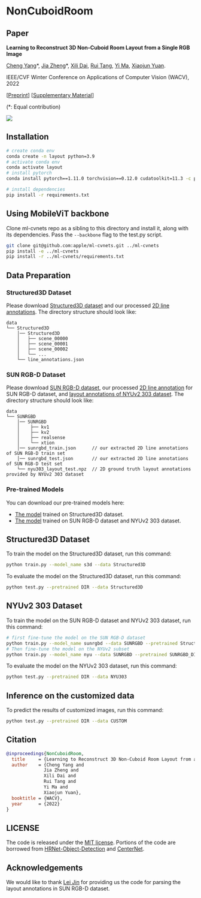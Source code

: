 # NonCuboidRoom

## Paper

**Learning to Reconstruct 3D Non-Cuboid Room Layout from a Single RGB Image**

[Cheng Yang](https://github.com/CYang0515/)\*,
[Jia Zheng](http://bertjiazheng.github.io/)\*,
[Xili Dai](https://github.com/Delay-Xili),
[Rui Tang](https://www.linkedin.com/in/rui-tang-50973488?originalSubdomain=cn),
[Yi Ma](https://people.eecs.berkeley.edu/~yima/),
[Xiaojun Yuan](https://faculty.uestc.edu.cn/yuanxiaojun/en/index.htm).

IEEE/CVF Winter Conference on Applications of Computer Vision (WACV), 2022

[[Preprint](https://arxiv.org/abs/2104.07986)]
[[Supplementary Material](https://drive.google.com/file/d/1J9CC8ofxt03r2s4w5bGDZLlSL7Ke8oeK/view?usp=sharing)]

(\*: Equal contribution)

<img src='figs/teaser.gif'/>

## Installation

``` bash
# create conda env
conda create -n layout python=3.9
# activate conda env
conda activate layout
# install pytorch
conda install pytorch==1.11.0 torchvision==0.12.0 cudatoolkit=11.3 -c pytorch

# install dependencies
pip install -r requirements.txt
```

## Using MobileViT backbone

Clone ml-cvnets repo as a sibling to this directory and install it, along with
its dependencies. Pass the `--backbone` flag to the test.py script.

``` bash
git clone git@github.com:apple/ml-cvnets.git ../ml-cvnets
pip install -e ../ml-cvnets
pip install -r ../ml-cvnets/requirements.txt
```

## Data Preparation

### Structured3D Dataset

Please download [Structured3D dataset](https://structured3d-dataset.org/) and our processed [2D line annotations](https://drive.google.com/file/d/1b-BLlXDc323WPb0bS8Jx1dm9xX80q41d/view?usp=sharing). The directory structure should look like:

```
data
└── Structured3D
    │── Structured3D
    │   ├── scene_00000
    │   ├── scene_00001
    │   ├── scene_00002
    │   └── ...
    └── line_annotations.json
```

### SUN RGB-D Dataset

Please download [SUN RGB-D dataset](https://rgbd.cs.princeton.edu/), our processed [2D line annotation](https://drive.google.com/drive/folders/1mZlHSrAWALytuKUUsw_E_YmBW4OZgZS3?usp=sharing) for SUN RGB-D dataset, and [layout annotations of NYUv2 303 dataset](https://cs.stanford.edu/people/zjian/project/ICCV13DepthLayout/ICCV13DepthLayout.html). The directory structure should look like:

```
data
└── SUNRGBD
    │── SUNRGBD
    │    ├── kv1
    │    ├── kv2
    │    ├── realsense
    │    └── xtion
    │── sunrgbd_train.json      // our extracted 2D line annotations of SUN RGB-D train set
    │── sunrgbd_test.json       // our extracted 2D line annotations of SUN RGB-D test set
    └── nyu303_layout_test.npz  // 2D ground truth layout annotations provided by NYUv2 303 dataset
```

### Pre-trained Models

You can download our pre-trained models here:

* [The model](https://drive.google.com/file/d/1DZnnOUMh6llVwhBvb-yo9ENVmN4o42x8/view?usp=sharing) trained on Structured3D dataset.
* [The model](https://drive.google.com/file/d/1ioy5xaNvxNG5GLS8gOCfCRvSvI4NydBC/view?usp=sharing) trained on SUN RGB-D dataset and NYUv2 303 dataset.

## Structured3D Dataset

To train the model on the Structured3D dataset, run this command:

``` bash
python train.py --model_name s3d --data Structured3D
```

To evaluate the model on the Structured3D dataset, run this command:

``` bash
python test.py --pretrained DIR --data Structured3D
```

## NYUv2 303 Dataset

To train the model on the SUN RGB-D dataset and NYUv2 303 dataset, run this command:

``` bash
# first fine-tune the model on the SUN RGB-D dataset
python train.py --model_name sunrgbd --data SUNRGBD --pretrained Structure3D_DIR --split all --lr_step []
# Then fine-tune the model on the NYUv2 subset
python train.py --model_name nyu --data SUNRGBD --pretrained SUNRGBD_DIR --split nyu --lr_step [] --epochs 10
```

To evaluate the model on the NYUv2 303 dataset, run this command:

``` bash
python test.py --pretrained DIR --data NYU303
```

## Inference on the customized data

To predict the results of customized images, run this command:

``` bash
python test.py --pretrained DIR --data CUSTOM
```

## Citation

``` bibtex
@inproceedings{NonCuboidRoom,
  title     = {Learning to Reconstruct 3D Non-Cuboid Room Layout from a Single RGB Image},
  author    = {Cheng Yang and
              Jia Zheng and
              Xili Dai and
              Rui Tang and
              Yi Ma and
              Xiaojun Yuan},
  booktitle = {WACV},
  year      = {2022}
}
```

## LICENSE

The code is released under the [MIT license](LICENSE). Portions of the code are borrowed from [HRNet-Object-Detection](https://github.com/HRNet/HRNet-Object-Detection) and [CenterNet](https://github.com/xingyizhou/CenterNet).

## Acknowledgements

We would like to thank [Lei Jin](https://github.com/rxqy) for providing us the code for parsing the layout annotations in SUN RGB-D dataset.
